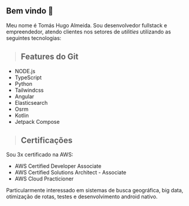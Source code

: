 ## Bem vindo 👋

Meu nome é Tomás Hugo Almeida. Sou desenvolvedor fullstack e empreendedor, atendo clientes nos setores de _utilities_ utilizando as seguintes tecnologias:

> ## Features do Git

- NODE.js
- TypeScript
- Python
- Tailwindcss
- Angular
- Elasticsearch
- Osrm
- Kotlin
- Jetpack Compose

> ## Certificações

Sou 3x certificado na AWS:

- AWS Certified Developer Associate
- AWS Certified Solutions Architect - Associate
- AWS Cloud Practicioner

Particularmente interessado em sistemas de busca geográfica, big data, otimização de rotas, testes e desenvolvimento android nativo.
